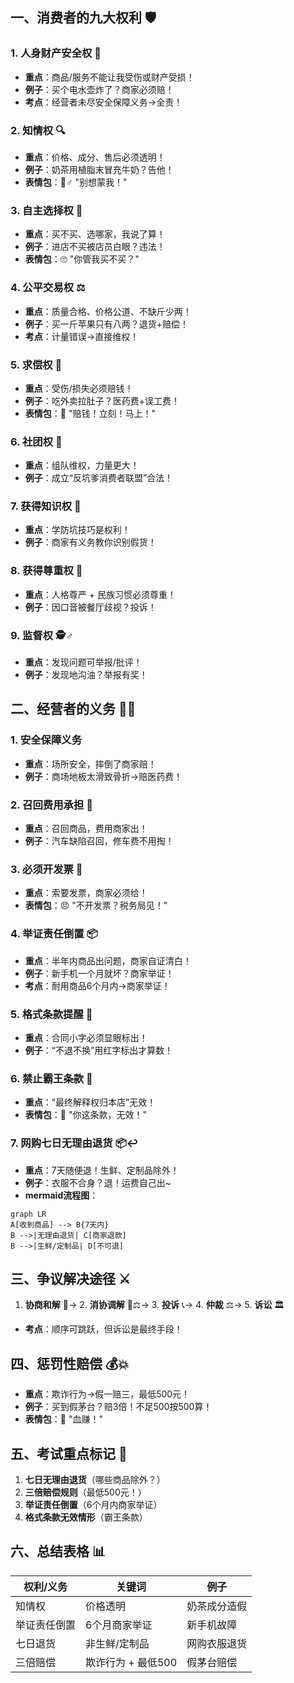 
## 一、消费者的九大权利 🛡️
### 1. 人身财产安全权 🚨
- **重点**：商品/服务不能让我受伤或财产受损！
- **例子**：买个电水壶炸了？商家必须赔！
- **考点**：经营者未尽安全保障义务→全责！

### 2. 知情权 🔍
- **重点**：价格、成分、售后必须透明！
- **例子**：奶茶用植脂末冒充牛奶？告他！
- **表情包**：🙅♂️ "别想蒙我！"

### 3. 自主选择权 🛒
- **重点**：买不买、选哪家，我说了算！
- **例子**：进店不买被店员白眼？违法！
- **表情包**：🙄 "你管我买不买？"

### 4. 公平交易权 ⚖️
- **重点**：质量合格、价格公道、不缺斤少两！
- **例子**：买一斤苹果只有八两？退货+赔偿！
- **考点**：计量错误→直接维权！

### 5. 求偿权 💸
- **重点**：受伤/损失必须赔钱！
- **例子**：吃外卖拉肚子？医药费+误工费！
- **表情包**：🤢 "赔钱！立刻！马上！"

### 6. 社团权 👥
- **重点**：组队维权，力量更大！
- **例子**：成立“反坑爹消费者联盟”合法！

### 7. 获得知识权 📖
- **重点**：学防坑技巧是权利！
- **例子**：商家有义务教你识别假货！

### 8. 获得尊重权 🙏
- **重点**：人格尊严 + 民族习惯必须尊重！
- **例子**：因口音被餐厅歧视？投诉！

### 9. 监督权 🕵️♂️
- **重点**：发现问题可举报/批评！
- **例子**：发现地沟油？举报有奖！

## 二、经营者的义务 🏪🔧
### 1. 安全保障义务
- **重点**：场所安全，摔倒了商家赔！
- **例子**：商场地板太滑致骨折→赔医药费！

### 2. 召回费用承担 🔄
- **重点**：召回商品，费用商家出！
- **例子**：汽车缺陷召回，修车费不用掏！

### 3. 必须开发票 🧾
- **重点**：索要发票，商家必须给！
- **表情包**：😠 "不开发票？税务局见！"

### 4. 举证责任倒置 📦
- **重点**：半年内商品出问题，商家自证清白！
- **例子**：新手机一个月就坏？商家举证！
- **考点**：耐用商品6个月内→商家举证！

### 5. 格式条款提醒 🔔
- **重点**：合同小字必须显眼标出！
- **例子**：“不退不换”用红字标出才算数！

### 6. 禁止霸王条款 🚫
- **重点**：“最终解释权归本店”无效！
- **表情包**：🤬 "你这条款，无效！"

### 7. 网购七日无理由退货 📦↩️
- **重点**：7天随便退！生鲜、定制品除外！
- **例子**：衣服不合身？退！运费自己出~
- **mermaid流程图**：
```mermaid
graph LR
A[收到商品] --> B{7天内}
B -->|无理由退货| C[商家退款]
B -->|生鲜/定制品| D[不可退]
```

## 三、争议解决途径 ⚔️
1. **协商和解** 🤝→ 2. **消协调解** 👩⚖️→ 3. **投诉** 📞→ 4. **仲裁** ⚖️→ 5. **诉讼** 🏛️
- **考点**：顺序可跳跃，但诉讼是最终手段！

## 四、惩罚性赔偿 💰💥
- **重点**：欺诈行为→假一赔三，最低500元！
- **例子**：买到假茅台？赔3倍！不足500按500算！
- **表情包**：🤑 "血赚！"

## 五、考试重点标记 📌
1. **七日无理由退货**（哪些商品除外？）
2. **三倍赔偿规则**（最低500元！）
3. **举证责任倒置**（6个月内商家举证）
4. **格式条款无效情形**（霸王条款）

## 六、总结表格 📊
| 权利/义务         | 关键词                  | 例子                  |
|--------------------|-------------------------|-----------------------|
| 知情权             | 价格透明                | 奶茶成分造假          |
| 举证责任倒置       | 6个月商家举证           | 新手机故障            |
| 七日退货           | 非生鲜/定制品           | 网购衣服退货          |
| 三倍赔偿           | 欺诈行为 + 最低500      | 假茅台赔偿            |